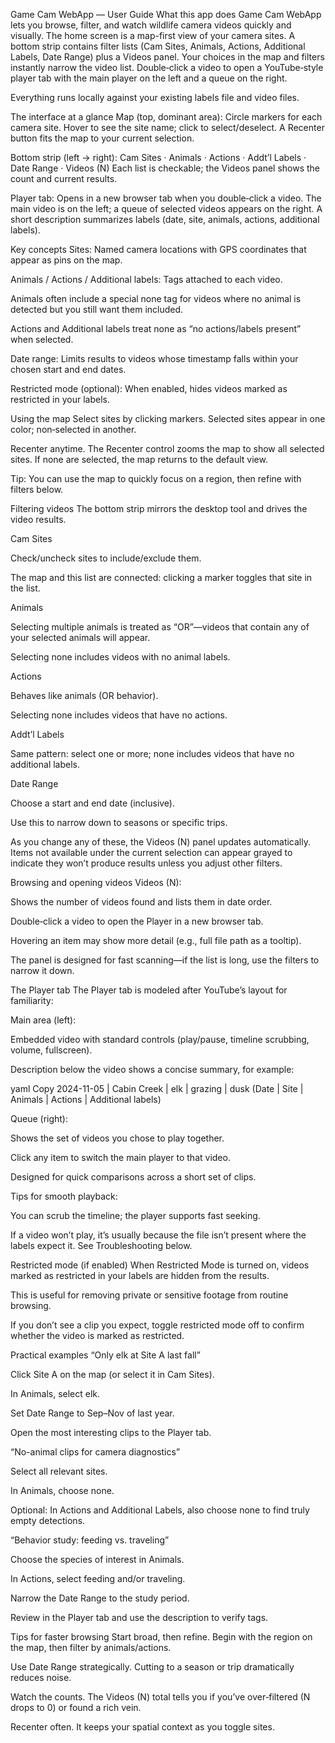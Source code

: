 Game Cam WebApp — User Guide
What this app does
Game Cam WebApp lets you browse, filter, and watch wildlife camera videos quickly and visually. The home screen is a map-first view of your camera sites. A bottom strip contains filter lists (Cam Sites, Animals, Actions, Additional Labels, Date Range) plus a Videos panel. Your choices in the map and filters instantly narrow the video list. Double‑click a video to open a YouTube‑style player tab with the main player on the left and a queue on the right.

Everything runs locally against your existing labels file and video files.

The interface at a glance
Map (top, dominant area): Circle markers for each camera site. Hover to see the site name; click to select/deselect. A Recenter button fits the map to your current selection.

Bottom strip (left → right):
Cam Sites · Animals · Actions · Addt’l Labels · Date Range · Videos (N)
Each list is checkable; the Videos panel shows the count and current results.

Player tab: Opens in a new browser tab when you double‑click a video. The main video is on the left; a queue of selected videos appears on the right. A short description summarizes labels (date, site, animals, actions, additional labels).

Key concepts
Sites: Named camera locations with GPS coordinates that appear as pins on the map.

Animals / Actions / Additional labels: Tags attached to each video.

Animals often include a special none tag for videos where no animal is detected but you still want them included.

Actions and Additional labels treat none as “no actions/labels present” when selected.

Date range: Limits results to videos whose timestamp falls within your chosen start and end dates.

Restricted mode (optional): When enabled, hides videos marked as restricted in your labels.

Using the map
Select sites by clicking markers. Selected sites appear in one color; non‑selected in another.

Recenter anytime. The Recenter control zooms the map to show all selected sites. If none are selected, the map returns to the default view.

Tip: You can use the map to quickly focus on a region, then refine with filters below.

Filtering videos
The bottom strip mirrors the desktop tool and drives the video results.

Cam Sites

Check/uncheck sites to include/exclude them.

The map and this list are connected: clicking a marker toggles that site in the list.

Animals

Selecting multiple animals is treated as “OR”—videos that contain any of your selected animals will appear.

Selecting none includes videos with no animal labels.

Actions

Behaves like animals (OR behavior).

Selecting none includes videos that have no actions.

Addt’l Labels

Same pattern: select one or more; none includes videos that have no additional labels.

Date Range

Choose a start and end date (inclusive).

Use this to narrow down to seasons or specific trips.

As you change any of these, the Videos (N) panel updates automatically. Items not available under the current selection can appear grayed to indicate they won’t produce results unless you adjust other filters.

Browsing and opening videos
Videos (N):

Shows the number of videos found and lists them in date order.

Double‑click a video to open the Player in a new browser tab.

Hovering an item may show more detail (e.g., full file path as a tooltip).

The panel is designed for fast scanning—if the list is long, use the filters to narrow it down.

The Player tab
The Player tab is modeled after YouTube’s layout for familiarity:

Main area (left):

Embedded video with standard controls (play/pause, timeline scrubbing, volume, fullscreen).

Description below the video shows a concise summary, for example:

yaml
Copy
2024-11-05 | Cabin Creek | elk | grazing | dusk
(Date | Site | Animals | Actions | Additional labels)

Queue (right):

Shows the set of videos you chose to play together.

Click any item to switch the main player to that video.

Designed for quick comparisons across a short set of clips.

Tips for smooth playback:

You can scrub the timeline; the player supports fast seeking.

If a video won’t play, it’s usually because the file isn’t present where the labels expect it. See Troubleshooting below.

Restricted mode (if enabled)
When Restricted Mode is turned on, videos marked as restricted in your labels are hidden from the results.

This is useful for removing private or sensitive footage from routine browsing.

If you don’t see a clip you expect, toggle restricted mode off to confirm whether the video is marked as restricted.

Practical examples
“Only elk at Site A last fall”

Click Site A on the map (or select it in Cam Sites).

In Animals, select elk.

Set Date Range to Sep–Nov of last year.

Open the most interesting clips to the Player tab.

“No-animal clips for camera diagnostics”

Select all relevant sites.

In Animals, choose none.

Optional: In Actions and Additional Labels, also choose none to find truly empty detections.

“Behavior study: feeding vs. traveling”

Choose the species of interest in Animals.

In Actions, select feeding and/or traveling.

Narrow the Date Range to the study period.

Review in the Player tab and use the description to verify tags.

Tips for faster browsing
Start broad, then refine. Begin with the region on the map, then filter by animals/actions.

Use Date Range strategically. Cutting to a season or trip dramatically reduces noise.

Watch the counts. The Videos (N) total tells you if you’ve over‑filtered (N drops to 0) or found a rich vein.

Recenter often. It keeps your spatial context as you toggle sites.